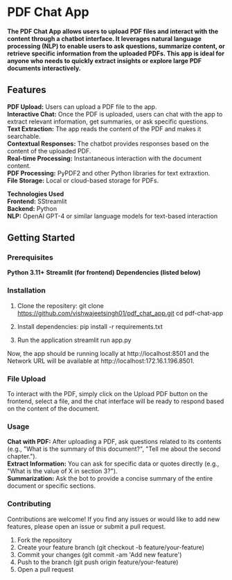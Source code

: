 <!-- 
python  -m venv .venv
.\.venv\Scripts\activate 

If you get error than fire the below commond:
Set-ExecutionPolicy -Scope Process -ExecutionPolicy Bypass

To install required libraries
pip install -r requirements.txt


To run the application
streamlit run app.py

-->

# PDF Chat App

**The PDF Chat App allows users to upload PDF files and interact with the content through a chatbot interface. It leverages natural language processing (NLP) to enable users to ask questions, summarize content, or retrieve specific information from the uploaded PDFs. This app is ideal for anyone who needs to quickly extract insights or explore large PDF documents interactively.**<br>

## Features<br>
**PDF Upload:** Users can upload a PDF file to the app.<br>
**Interactive Chat:** Once the PDF is uploaded, users can chat with the app to extract relevant information, get summaries, or ask specific questions.<br>
**Text Extraction:** The app reads the content of the PDF and makes it searchable.<br>
**Contextual Responses:** The chatbot provides responses based on the content of the uploaded PDF.<br>
**Real-time Processing:** Instantaneous interaction with the document content.<br>
**PDF Processing:** PyPDF2 and other Python libraries for text extraxtion.<br>
**File Storage:** Local or cloud-based storage for PDFs.<br>

**Technologies Used**<br>
**Frontend:** SStreamlit<br>
**Backend:** Python<br>
**NLP:** OpenAI GPT-4 or similar language models for text-based interaction<br>

## Getting Started
### Prerequisites
**Python 3.11+**
**Streamlit (for frontend)**
**Dependencies (listed below)**

### Installation
1. Clone the repositery:
git clone https://github.com/vishwajeetsingh01/pdf_chat_app.git
cd pdf-chat-app

2. Install dependencies:
pip install -r requirements.txt

3. Run the application
streamlit run app.py

Now, the app should be running locally at http://localhost:8501 and the Network URL will be available at http://localhost:172.16.1.196.8501.

### File Upload
To interact with the PDF, simply click on the Upload PDF button on the frontend, select a file, and the chat interface will be ready to respond based on the content of the document.

### Usage
**Chat with PDF:** After uploading a PDF, ask questions related to its contents (e.g., "What is the summary of this document?", "Tell me about the second chapter.").<br>
**Extract Information:** You can ask for specific data or quotes directly (e.g., "What is the value of X in section 3?").<br>
**Summarization:** Ask the bot to provide a concise summary of the entire document or specific sections.<br>

### Contributing
Contributions are welcome! If you find any issues or would like to add new features, please open an issue or submit a pull request.

1. Fork the repository
2. Create your feature branch (git checkout -b feature/your-feature)
3. Commit your changes (git commit -am 'Add new feature')
4. Push to the branch (git push origin feature/your-feature)
5. Open a pull request